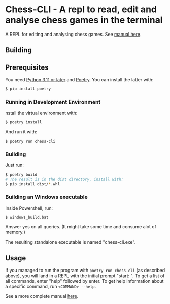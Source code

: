 # Chess-CLI - A repl to read, edit and analyse chess games in the terminal

A REPL for editing and analysing chess games.
See [manual here][3].

## Building

## Prerequisites

You need [Python 3.11 or later][1] and [Poetry][2].
You can install the latter with:
```Bash
$ pip install poetry
```

### Running in Development Environment

nstall the virtual environment with:
```Bash
$ poetry install
```

And run it with:
```Bash
$ poetry run chess-cli
```

### Building

Just run:
```Bash
$ poetry build
# The result is in the dist directory, install with:
$ pip install dist/*.whl
```

### Building an Windows executable

Inside Powershell, run:
```
$ windows_build.bat
```

Answer yes on all queries. (It might take some time and consume alot of memory.)

The resulting standalone executable is named "chess-cli.exe".

## Usage

If you managed to run the program with `poetry run chess-cli` (as described above), you will land in a REPL with the initial prompt "start: ".
To get a list of all commands, enter "help" followed by enter.
To get help information about a specific command, run `<COMMAND> --help`.

See a more complete manual [here][3].




[1]: https://www.python.org/downloads/
[2]: https://python-poetry.org
[3]: doc/manual.md
